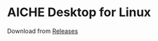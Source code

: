 # AICHE Desktop for Linux

Download from [Releases](https://github.com/AICHE-app/linux-releases/releases)
